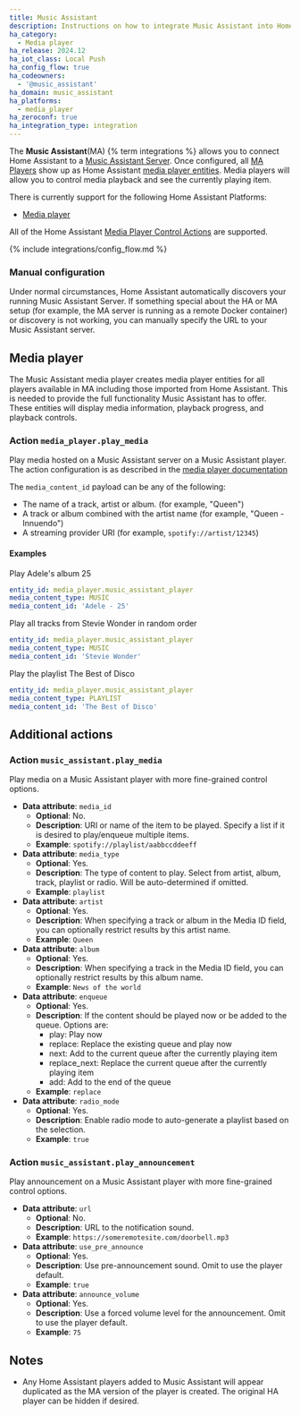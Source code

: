```yaml
---
title: Music Assistant
description: Instructions on how to integrate Music Assistant into Home Assistant.
ha_category:
  - Media player
ha_release: 2024.12
ha_iot_class: Local Push
ha_config_flow: true
ha_codeowners:
  - '@music_assistant'
ha_domain: music_assistant
ha_platforms:
  - media_player
ha_zeroconf: true
ha_integration_type: integration
---
```


The **Music Assistant**(MA) {% term integrations %} allows you to connect Home Assistant to a [Music Assistant Server](https://music-assistant.io/). Once configured, all [MA Players](https://music-assistant.io/player-support/) show up as Home Assistant [media player entities](/integrations/media_player/).  Media players will allow you to control media playback and see the currently playing item.

There is currently support for the following Home Assistant Platforms:

- [Media player](#media-player)

All of the Home Assistant [Media Player Control Actions](https://www.home-assistant.io/integrations/media_player/#media-control-actions) are supported.

{% include integrations/config_flow.md %}

### Manual configuration

Under normal circumstances, Home Assistant automatically discovers your running Music Assistant Server. If something special about the HA or MA setup (for example, the MA server is running as a remote Docker container) or discovery is not working, you can manually specify the URL to your Music Assistant server. 

## Media player

The Music Assistant media player creates media player entities for all players available in MA including those imported from Home Assistant. This is needed to provide the full functionality Music Assistant has to offer. These entities will display media information, playback progress, and playback controls.

### Action `media_player.play_media`

Play media hosted on a Music Assistant server on a Music Assistant player. The action configuration is as described in the [media player documentation](https://www.home-assistant.io/integrations/media_player/#action-media_playerplay_media)

The `media_content_id` payload can be any of the following:

- The name of a track, artist or album. (for example, "Queen")
- A track or album combined with the artist name (for example, "Queen - Innuendo")
- A streaming provider URI (for example, `spotify://artist/12345`)

#### Examples

Play Adele's album 25

```yaml
entity_id: media_player.music_assistant_player
media_content_type: MUSIC
media_content_id: 'Adele - 25'
```

Play all tracks from Stevie Wonder in random order

```yaml
entity_id: media_player.music_assistant_player
media_content_type: MUSIC
media_content_id: 'Stevie Wonder'
```

Play the playlist The Best of Disco

```yaml
entity_id: media_player.music_assistant_player
media_content_type: PLAYLIST
media_content_id: 'The Best of Disco'
```

## Additional actions

### Action `music_assistant.play_media`

Play media on a Music Assistant player with more fine-grained control options.

- **Data attribute**: `media_id`
  - **Optional**: No.
  - **Description**: URI or name of the item to be played. Specify a list if it is desired to play/enqueue multiple items.
  - **Example**: `spotify://playlist/aabbccddeeff`
- **Data attribute**: `media_type`
  - **Optional**: Yes.
  - **Description**: The type of content to play. Select from artist, album, track, playlist or radio. Will be auto-determined if omitted.
  - **Example**: `playlist`
- **Data attribute**: `artist`
  - **Optional**: Yes.
  - **Description**: When specifying a track or album in the Media ID field, you can optionally restrict results by this artist name.
  - **Example**: `Queen`
- **Data attribute**: `album`
  - **Optional**: Yes.
  - **Description**: When specifying a track in the Media ID field, you can optionally restrict results by this album name.
  - **Example**: `News of the world`
- **Data attribute**: `enqueue`
  - **Optional**: Yes.
  - **Description**: If the content should be played now or be added to the queue. Options are:
    - play: Play now
    - replace: Replace the existing queue and play now
    - next: Add to the current queue after the currently playing item
    - replace_next: Replace the current queue after the currently playing item
    - add: Add to the end of the queue
  - **Example**: `replace`
- **Data attribute**: `radio_mode`
  - **Optional**: Yes.
  - **Description**: Enable radio mode to auto-generate a playlist based on the selection.
  - **Example**: `true`

### Action `music_assistant.play_announcement`

Play announcement on a Music Assistant player with more fine-grained control options.

- **Data attribute**: `url`
  - **Optional**: No.
  - **Description**: URL to the notification sound.
  - **Example**: `https://someremotesite.com/doorbell.mp3`
- **Data attribute**: `use_pre_announce`
  - **Optional**: Yes.
  - **Description**: Use pre-announcement sound. Omit to use the player default.
  - **Example**: `true`
- **Data attribute**: `announce_volume`
  - **Optional**: Yes.
  - **Description**: Use a forced volume level for the announcement. Omit to use the player default.
  - **Example**: `75`

## Notes

- Any Home Assistant players added to Music Assistant will appear duplicated as the MA version of the player is created. The original HA player can be hidden if desired.
